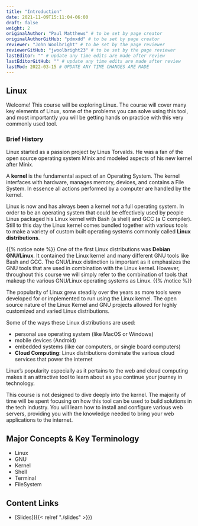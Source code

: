 ```yaml
---
title: "Introduction"
date: 2021-11-09T15:11:04-06:00
draft: false
weight: 2
originalAuthor: "Paul Matthews" # to be set by page creator
originalAuthorGitHub: "pdmxdd" # to be set by page creator
reviewer: "John Woolbright" # to be set by the page reviewer
reviewerGitHub: "jwoolbright23" # to be set by the page reviewer
lastEditor: "" # update any time edits are made after review
lastEditorGitHub: "" # update any time edits are made after review
lastMod: 2022-03-15 # UPDATE ANY TIME CHANGES ARE MADE
---
```


## Linux

Welcome! This course will be exploring Linux. The course will cover many key elements of Linux, some of the problems you can solve using this tool, and most importantly you will be getting hands on practice with this very commonly used tool.

### Brief History

Linux started as a passion project by Linus Torvalds. He was a fan of the open source operating system Minix and modeled aspects of his new kernel after Minix. 

A **kernel** is the fundamental aspect of an Operating System. The kernel interfaces with hardware, manages memory, devices, and contains a File System. In essence all actions performed by a computer are handled by the kernel. 

Linux is now and has always been a kernel *not* a full operating system. In order to be an operating system that could be effectively used by people Linus packaged his Linux kernel with Bash (a shell) and GCC (a C compiler). Still to this day the Linux kernel comes bundled together with various tools to make a variety of custom built operating systems commonly called **Linux distributions**. 

{{% notice note %}}
One of the first Linux distributions was **Debian GNU/Linux**. It contained the Linux kernel and many different GNU tools like Bash and GCC. The GNU/Linux distinction is important as it emphasizes the GNU tools that are used in combination with the Linux kernel. However, throughout this course we will simply refer to the combination of tools that makeup the various GNU/Linux operating systems as Linux. 
{{% /notice %}}

The popularity of Linux grew steadily over the years as more tools were developed for or implemented to run using the Linux kernel. The open source nature of the Linux Kernel and GNU projects allowed for highly customized and varied Linux distributions. 

Some of the ways these Linux distributions are used: 
- personal use operating system (like MacOS or Windows)
- mobile devices (Android)
- embedded systems (like car computers, or single board computers)
- **Cloud Computing**: Linux distributions dominate the various cloud services that power the internet

Linux’s popularity especially as it pertains to the web and cloud computing makes it an attractive tool to learn about as you continue your journey in technology.

This course is not designed to dive deeply into the kernel. The majority of time will be spent focusing on how this tool can be used to build solutions in the tech industry. You will learn how to install and configure various web servers, providing you with the knowledge needed to bring your web applications to the internet.

## Major Concepts & Key Terminology

- Linux
- GNU
- Kernel
- Shell
- Terminal
- FileSystem

## Content Links

- [Slides]({{< relref "./slides" >}})
